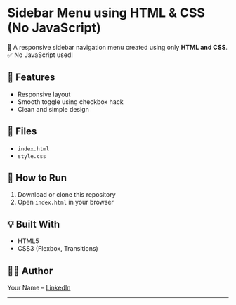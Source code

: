# Sidebar Menu using HTML & CSS (No JavaScript)

🔧 A responsive sidebar navigation menu created using only **HTML and CSS**.  
✅ No JavaScript used!

## 🌟 Features
- Responsive layout
- Smooth toggle using checkbox hack
- Clean and simple design

<!-- optional image -->

## 📁 Files
- `index.html`
- `style.css`

## 🚀 How to Run
1. Download or clone this repository
2. Open `index.html` in your browser

## 💡 Built With
- HTML5
- CSS3 (Flexbox, Transitions)

## 🙋‍♂️ Author
Your Name – [LinkedIn](https://linkedin.com/in/yourprofile)

---
